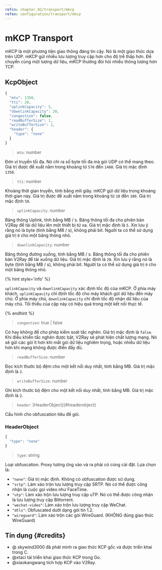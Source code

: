 ```yaml
---
refcn: chapter_02/transport/mkcp
refen: configuration/transport/mkcp
---
```

# mKCP Transport

mKCP là một phương tiện giao thông đáng tin cậy. Nó là một giao thức dựa trên UDP. mKCP gửi nhiều lưu lượng truy cập hơn cho độ trễ thấp hơn. Để chuyển cùng một lượng dữ liệu, mKCP thường đòi hỏi nhiều thông lượng hơn TCP.

## KcpObject

```javascript
{
  "mtu": 1350,
  "tti": 20,
  "uplinkCapacity": 5,
  "downlinkCapacity": 20,
  "congestion": false,
  "readBufferSize": 1,
  "writeBufferSize": 1,
  "header": {
    "type": "none"
  }
}
```

> `mtu`: number

Đơn vị truyền tối đa. Nó chỉ ra số byte tối đa mà gói UDP có thể mang theo. Giá trị được đề xuất nằm trong khoảng từ `576` đến `1460`. Giá trị mặc định `1350`.

> `tti`: number

Khoảng thời gian truyền, tính bằng mili giây. mKCP gửi dữ liệu trong khoảng thời gian này. Giá trị được đề xuất nằm trong khoảng từ `10` đến `100`. Giá trị mặc định `50`.

> `uplinkCapacity`: number

Băng thông Uplink, tính bằng MB / s. Băng thông tối đa cho phiên bản V2Ray để tải dữ liệu lên một thiết bị từ xa. Giá trị mặc định là `5`. Xin lưu ý rằng nó là byte (tính bằng MB / s), không phải bit. Người ta có thể sử dụng giá trị `0` cho một băng thông nhỏ.

> `downlinkCapacity`: number

Băng thông đường xuống, tính bằng MB / s. Băng thông tối đa cho phiên bản V2Ray để tải xuống dữ liệu. Giá trị mặc định là `20`. Xin lưu ý rằng nó là byte (tính bằng MB / s), không phải bit. Người ta có thể sử dụng giá trị `0` cho một băng thông nhỏ.

{% hint style='info' %}

`uplinkCapacity` và `downlinkCapacity` xác định tốc độ của mKCP. Ở phía máy khách, `uplinkCapacity` chỉ định tốc độ cho máy khách gửi dữ liệu đến máy chủ. Ở phía máy chủ, `downlinkCapacity` chỉ định tốc độ nhận dữ liệu của máy chủ. Tối thiểu của cặp này có hiệu quả trong một kết nối thực tế.

{% endhint %}

> `congestion`: true | false

Có hay không để cho phép kiểm soát tắc nghẽn. Giá trị mặc định là `false`. Khi điều khiển tắc nghẽn được bật, V2Ray sẽ phát hiện chất lượng mạng. Nó sẽ gửi các gói ít hơn khi mất gói dữ liệu nghiêm trọng, hoặc nhiều dữ liệu hơn khi mạng không được điền đầy đủ.

> `readBufferSize`: number

Đọc kích thước bộ đệm cho một kết nối duy nhất, tính bằng MB. Giá trị mặc định là `2`.

> `writeBufferSize`: number

Ghi kích thước bộ đệm cho một kết nối duy nhất, tính bằng MB. Giá trị mặc định là `2`.

> `header`: [HeaderObject]{#headerobject}

Cấu hình cho obfuscation tiêu đề gói.

### HeaderObject

```javascript
{
  "type": "none"
}
```

> `type`: string

Loại obfuscation. Proxy tương ứng vào và ra phải có cùng cài đặt. Lựa chọn là:

* `"none"`: Giá trị mặc định. Không có obfuscation được sử dụng.
* `"srtp"`: Làm xáo trộn lưu lượng truy cập SRTP. Nó có thể được công nhận là cuộc gọi video như FaceTime.
* `"utp"`: Làm xáo trộn lưu lượng truy cập uTP. Nó có thể được công nhận là lưu lượng truy cập Bittorrent.
* `"wechat-video"`: Làm xáo trộn lưu lượng truy cập WeChat.
* `"dtls"`: Obfuscated dưới dạng gói tin 1.2.
* `"wireguard"`: Làm xáo trộn các gói WireGuard. (KHÔNG đúng giao thức WireGuard)

## Tín dụng {#credits}

* @ skywind3000 đã phát minh ra giao thức KCP gốc và được triển khai trong C.
* @xtaci tái triển khai giao thức KCP trong Go.
* @xiaokangwang tích hợp KCP vào V2Ray.